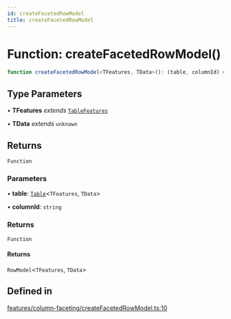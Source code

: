```yaml
---
id: createFacetedRowModel
title: createFacetedRowModel
---
```


# Function: createFacetedRowModel()

```ts
function createFacetedRowModel<TFeatures, TData>(): (table, columnId) => () => RowModel<TFeatures, TData>
```

## Type Parameters

• **TFeatures** *extends* [`TableFeatures`](../interfaces/tablefeatures.md)

• **TData** *extends* `unknown`

## Returns

`Function`

### Parameters

• **table**: [`Table`](../type-aliases/table.md)\<`TFeatures`, `TData`\>

• **columnId**: `string`

### Returns

`Function`

#### Returns

`RowModel`\<`TFeatures`, `TData`\>

## Defined in

[features/column-faceting/createFacetedRowModel.ts:10](https://github.com/TanStack/table/blob/b1e6b79157b0debc7222660572b06c8b857f4605/packages/table-core/src/features/column-faceting/createFacetedRowModel.ts#L10)
